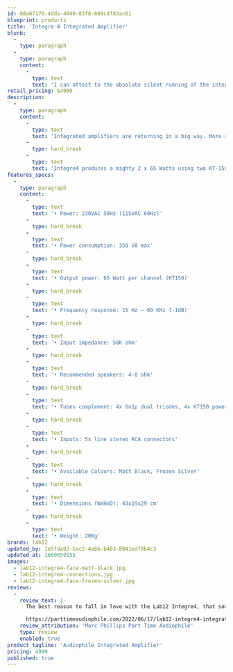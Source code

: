 ```yaml
---
id: 08a67170-4dda-4040-83f8-089c4f83ac61
blueprint: products
title: 'Integre 4 Integrated Amplifier'
blurb:
  -
    type: paragraph
  -
    type: paragraph
    content:
      -
        type: text
        text: 'I can attest to the absolute silent running of the integre4 during the audition process, no tube rush, no hum, no crackles or other tube idiosyncrasies'
retail_pricing: $4990
description:
  -
    type: paragraph
    content:
      -
        type: text
        text: 'Integrated amplifiers are returning in a big way. More and more people simply want to enjoy their music without excessive cable clutter or having the need to deal with multiple devices and the multitude of boxes this brings. Integre4 was designed from the ground up to be the epicenter of any contemporary high-end audio system, with the ability to drive any pair of loudspeakers with gusto and a highly involving nature.'
      -
        type: hard_break
      -
        type: text
        text: 'Integre4 produces a mighty 2 x 65 Watts using two KT-150 tubes per channel. The onboard regulated high-voltage power supply guarantees an absolutely noise-free signal, whilst eleven low ESR and high capacity capacitors provide instant power on demand and ultra linear output transformers ensure the utmost dynamic, open and natural sound, that extends across the complete frequency range'
features_specs:
  -
    type: paragraph
    content:
      -
        type: text
        text: '• Power: 230VAC 50Hz (115VAC 60Hz)'
      -
        type: hard_break
      -
        type: text
        text: '• Power consumption: 350 VA max'
      -
        type: hard_break
      -
        type: text
        text: '• Output power: 65 Watt per channel (KT150)'
      -
        type: hard_break
      -
        type: text
        text: '• Frequency response: 15 Hz – 60 KHz (-1dB)'
      -
        type: hard_break
      -
        type: text
        text: '• Input impedance: 50K ohm'
      -
        type: hard_break
      -
        type: text
        text: '• Recommended speakers: 4-8 ohm'
      -
        type: hard_break
      -
        type: text
        text: '• Tubes complement: 4x 6n1p dual triodes, 4x KT150 power pentodes'
      -
        type: hard_break
      -
        type: text
        text: '• Inputs: 5x line stereo RCA connectors'
      -
        type: hard_break
      -
        type: text
        text: '• Available Colours: Matt Black, Frozen Silver'
      -
        type: hard_break
      -
        type: text
        text: '• Dimensions (WxHxD): 43x19x29 cm'
      -
        type: hard_break
      -
        type: text
        text: '• Weight: 20Kg'
brands: lab12
updated_by: 1e5fda92-5ac2-4abb-b403-8041edf0b4c3
updated_at: 1660059155
images:
  - lab12-integre4-face-matt-black.jpg
  - lab12-integre4-connections.jpg
  - lab12-integre4-face-frozen-silver.jpg
reviews:
  -
    review_text: |-
      The best reason to fall in love with the Lab12 Integre4, that sound. For the few months I had the Integre4, I was happy with my reference system. Incredibly so. These were days of memorable listening sessions, rather than time spent at work figuring out how to make things sound better. I can’t think of anything else to say about this sublime little amplifier. Highly recommended, as well as desired.

      https://parttimeaudiophile.com/2022/06/17/lab12-integre4-integrated-amplifier-review/
    review_attribution: 'Marc Phillips Part Time Audiophile'
    type: review
    enabled: true
product_tagline: 'Audiophile Integrated Amplifier'
pricing: 4990
published: true
---
```

